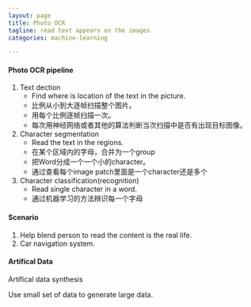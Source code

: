 ```yaml
---
layout: page
title: Photo OCR
tagline: read text appears on the images
categories: machine-learning

---
```


#### Photo OCR pipeline

1. Text dection
    - Find where is location of the text in the picture.
    - 比例从小到大逐帧扫描整个图片。
    - 用每个比例逐帧扫描一次。
    - 每次用神经网络或者其他的算法判断当次扫描中是否有出现目标图像。
2. Character segmentation
    - Read the text in the regions. 
    - 在某个区域内的字母，合并为一个group
    - 把Word分成一个一个小的character。
    - 通过查看每个image patch里面是一个character还是多个
3. Character classification(recognition)
    - Read single character in a word.
    - 通过机器学习的方法辨识每一个字母 

#### Scenario

1. Help blend person to read the content is the real life.
2. Car navigation system.

#### Artifical Data

Artifical data synthesis

Use small set of data to generate large data.
